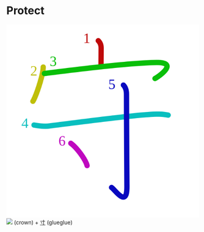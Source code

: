 # Protect
![守](../kanji-colorize/5b88.svg)
![](http://www.kanjidamage.com/assets/radsmall/crown-8ef5ecce0608dafcb65383fca482342b426aa51393f24254287b0012d7fff3bc.jpg) (crown) + [寸](寸.md) (glueglue) 